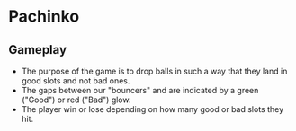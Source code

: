 # Pachinko

## Gameplay

- The purpose of the game is to drop balls in such a way that they land in good slots and not bad ones. 
- The gaps between our "bouncers" and are indicated by a green ("Good") or red ("Bad") glow.
- The player win or lose depending on how many good or bad slots they hit.
